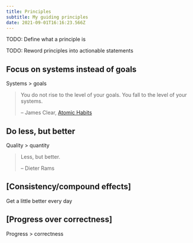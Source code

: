```yaml
---
title: Principles
subtitle: My guiding principles
date: 2021-09-01T16:16:23.566Z
---
```

TODO: Define what a principle is

TODO: Reword principles into actionable statements

## Focus on systems instead of goals

Systems > goals

> You do not rise to the level of your goals. You fall to the level of your systems.
>
> – James Clear, [Atomic Habits](https://jamesclear.com/atomic-habits)

## Do less, but better

Quality > quantity

> Less, but better.
>
> – Dieter Rams

## [Consistency/compound effects]

Get a little better every day

## [Progress over correctness]

Progress > correctness

